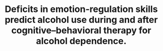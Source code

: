 --- 
abstract: '' 
authors: 
 - M Berking
 -  M Margraf
 -  D Ebert
 -  P Wupperman
 -  SG Hofmann
 -  ...
doi: '' 
featured: false 
publication: '*Journal of consulting and clinical psychology*, 112' 
publication_short: '' 
publishDate: '2011-01-01' 
title: 'Deficits in emotion-regulation skills predict alcohol use during and after cognitive–behavioral therapy for alcohol dependence.' 
url_code: '' 
url_dataset: '' 
url_pdf: '' 
url_poster: '' 
url_project: '' 
url_slides: '' 
url_source: '' 
url_video: '' 
---